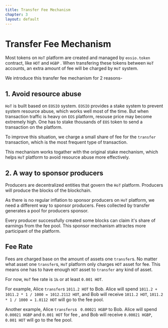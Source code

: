 ```yaml
---
title: Transfer Fee Mechanism
chapter: 3
layout: default
---
```


# Transfer Fee Mechanism

Most tokens on `HoT` platform are created and managed by  `eosio.token` contract, like `HOT` and `HGBP` . When transfering these tokens between `HoT` accounts, an extra amount of fee will be charged by `HoT` system.

We introduce this transfer fee mechanism for 2 reasons-

## 1. Avoid resource abuse

`HoT` is built based on `EOSIO` system. `EOSIO` provides a stake system to prevent system resource abuse, which works well most of the time. But when transaction traffic is heavy on `EOS` platform, resouse price may become extremely high. One has to stake thousands of `EOS` token to send a transaction on the platform.

To improve this situation, we charge a small share of fee for the `transfer` transaction, which is the most frequent type of transaction. 

This mechanism works togather with the original stake mechanism, which helps `HoT` platform to avoid resource abuse more effectively.

## 2. A way to sponsor producers

Producers are decentralized entities that govern the `HoT` platform. Producers will produce the blocks of the blockchain. 

As there is no regular inflation to sponsor producers on `HoT` platform, we need a different way to sponsor producers. Fees collected by transfer generates a pool for producers sponsor.

Every producer successfully created some blocks can claim it's share of earnings from the fee pool. This sponsor mechanism attractes more participant of the platform.

## Fee Rate

Fees are charged base on the amount of assets one  `transfer`s. No matter what asset one `transfer`s, `HoT` platform only charges `HOT` asset for fee. This means one has to have enough `HOT` asset to `transfer` any kind of asset.

For now, `HoT` fee rate is `1‰` or at least `0.001 HOT`. 

For example, Alice `transfer`s  `1011.2 HOT` to Bob. Alice will spend `1011.2 + 1011.2 * 1 / 1000 = 1012.2112 HOT`, and Bob will receive `1011.2 HOT`,  `1011.2 * 1 / 1000 = 1.0112 HOT` will go to the fee pool.

Another example, Alice `transfers`s  ` 0.00021 HGBP`  to Bob. Alice will spend  `0.00021 HGBP` and  `0.001 HOT` for fee , and Bob will receive  `0.00021 HGBP`, `0.001 HOT` will go to the fee pool.